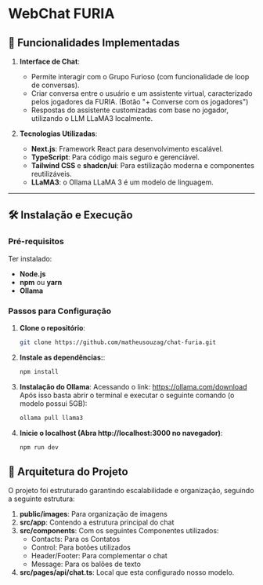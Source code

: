 # WebChat FURIA

## 🚀 Funcionalidades Implementadas

1. **Interface de Chat**:
   - Permite interagir com o Grupo Furioso (com funcionalidade de loop de conversas).
   - Criar conversa entre o usuário e um assistente virtual, caracterizado pelos jogadores da FURIA. (Botão "+ Converse com os jogadores") 
   - Respostas do assistente customizadas com base no jogador, utilizando o LLM LLaMA3 localmente.

2. **Tecnologias Utilizadas**:
   - **Next.js**: Framework React para desenvolvimento escalável.
   - **TypeScript**: Para código mais seguro e gerenciável.
   - **Tailwind CSS** e **shadcn/ui**: Para estilização moderna e componentes reutilizáveis.
   - **LLaMA3**: o Ollama LLaMA 3 é um modelo de linguagem.
---

## 🛠️ Instalação e Execução

### Pré-requisitos
Ter instalado:
- **Node.js**
- **npm** ou **yarn**
- **Ollama**

### Passos para Configuração
1. **Clone o repositório**:
   ```bash
   git clone https://github.com/matheusouzag/chat-furia.git

2. **Instale as dependências:**:
   ```bash
   npm install

3. **Instalação do Ollama**:
   Acessando o link: https://ollama.com/download
   Após isso basta abrir o terminal e executar o seguinte comando (o modelo possui 5GB):
   ```bash
   ollama pull llama3

4. **Inicie o localhost (Abra http://localhost:3000 no navegador)**:
   ```bash
   npm run dev

## 🧱 Arquitetura do Projeto

O projeto foi estruturado garantindo escalabilidade e organização, seguindo a seguinte estrutura:

1. **public/images**: Para organização de imagens
2. **src/app**: Contendo a estrutura principal do chat
3. **src/components**: Com os seguintes Componentes utilizados:
   - Contacts: Para os Contatos
   - Control: Para botões utilizados
   - Header/Footer: Para complementar o chat
   - Message: Para os balões de texto
4. **src/pages/api/chat.ts**: Local que esta configurado nosso modelo.
